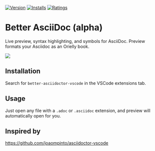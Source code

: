 [![Version](https://vsmarketplacebadge.apphb.com/version/bcherny.better-asciidoctor-vscode.svg)](https://marketplace.visualstudio.com/items?itemName=bcherny.better-asciidoctor-vscode)
[![Installs](https://vsmarketplacebadge.apphb.com/installs/bcherny.better-asciidoctor-vscode.svg)](https://marketplace.visualstudio.com/items?itemName=bcherny.better-asciidoctor-vscode)
[![Ratings](https://vsmarketplacebadge.apphb.com/rating/bcherny.better-asciidoctor-vscode.svg)](https://vsmarketplacebadge.apphb.com/rating/bcherny.better-asciidoctor-vscode.svg)

# Better AsciiDoc (alpha)

Live preview, syntax highlighting, and symbols for AsciiDoc. Preview formats your Asciidoc as an Orielly book.

![](https://github.com/bcherny/better-asciidoctor-vscode/blob/master/images/screenie.png)

## Installation

Search for `better-asciidoctor-vscode` in the VSCode extensions tab.

## Usage

Just open any file with a `.adoc` or `.asciidoc` extension, and preview will automatically open for you.

## Inspired by

https://github.com/joaompinto/asciidoctor-vscode
